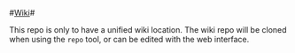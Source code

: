 #[Wiki](https://github.com/uscauv/software-wiki/wiki)#

This repo is only to have a unified wiki location. The wiki repo will be cloned when using the ```repo``` tool, or can be edited with the web interface.
